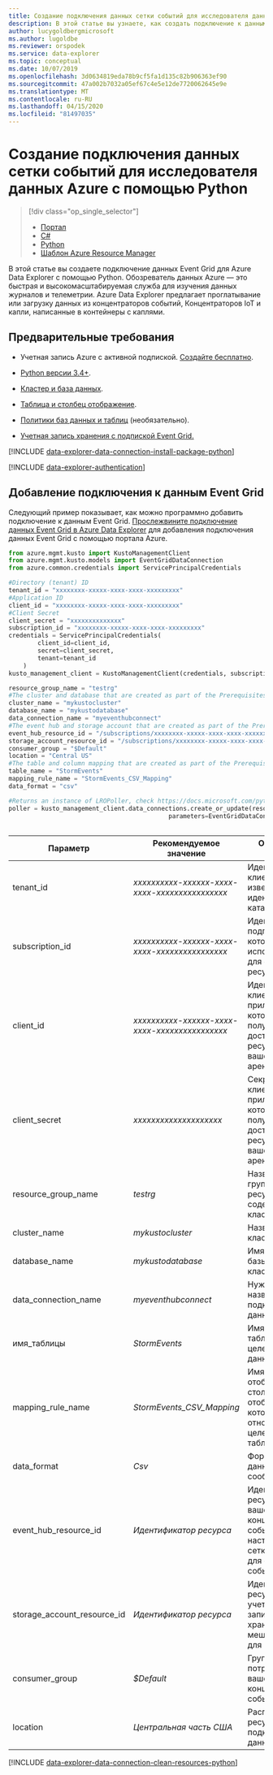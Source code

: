 ```yaml
---
title: Создание подключения данных сетки событий для исследователя данных Azure с помощью Python
description: В этой статье вы узнаете, как создать подключение к данным Event Grid для Azure Data Explorer с помощью Python.
author: lucygoldbergmicrosoft
ms.author: lugoldbe
ms.reviewer: orspodek
ms.service: data-explorer
ms.topic: conceptual
ms.date: 10/07/2019
ms.openlocfilehash: 3d0634819eda78b9cf5fa1d135c82b906363ef90
ms.sourcegitcommit: 47a002b7032a05ef67c4e5e12de7720062645e9e
ms.translationtype: MT
ms.contentlocale: ru-RU
ms.lasthandoff: 04/15/2020
ms.locfileid: "81497035"
---
```

# <a name="create-an-event-grid-data-connection-for-azure-data-explorer-by-using-python"></a>Создание подключения данных сетки событий для исследователя данных Azure с помощью Python

> [!div class="op_single_selector"]
> * [Портал](ingest-data-event-grid.md)
> * [C#](data-connection-event-grid-csharp.md)
> * [Python](data-connection-event-grid-python.md)
> * [Шаблон Azure Resource Manager](data-connection-event-grid-resource-manager.md)

В этой статье вы создаете подключение данных Event Grid для Azure Data Explorer с помощью Python. Обозреватель данных Azure — это быстрая и высокомасштабируемая служба для изучения данных журналов и телеметрии. Azure Data Explorer предлагает проглатывание или загрузку данных из концентраторов событий, Концентраторов IoT и капли, написанные в контейнеры с каплями.

## <a name="prerequisites"></a>Предварительные требования

* Учетная запись Azure с активной подпиской. [Создайте бесплатно](https://azure.microsoft.com/free/?ref=microsoft.com&utm_source=microsoft.com&utm_medium=docs&utm_campaign=visualstudio).

* [Python версии 3.4+](https://www.python.org/downloads/).

* [Кластер и база данных](create-cluster-database-python.md).

* [Таблица и столбец отображение](net-standard-ingest-data.md#create-a-table-on-your-test-cluster).

* [Политики баз данных и таблиц](database-table-policies-csharp.md) (необязательно).

* [Учетная запись хранения с подпиской Event Grid.](ingest-data-event-grid.md#create-an-event-grid-subscription-in-your-storage-account)

[!INCLUDE [data-explorer-data-connection-install-package-python](includes/data-explorer-data-connection-install-package-python.md)]

[!INCLUDE [data-explorer-authentication](includes/data-explorer-authentication.md)]

## <a name="add-an-event-grid-data-connection"></a>Добавление подключения к данным Event Grid

Следующий пример показывает, как можно программно добавить подключение к данным Event Grid. [Прослежвините подключение данных Event Grid в Azure Data Explorer](ingest-data-event-grid.md#create-an-event-grid-data-connection-in-azure-data-explorer) для добавления подключения данных Event Grid с помощью портала Azure.


```Python
from azure.mgmt.kusto import KustoManagementClient
from azure.mgmt.kusto.models import EventGridDataConnection
from azure.common.credentials import ServicePrincipalCredentials

#Directory (tenant) ID
tenant_id = "xxxxxxxx-xxxxx-xxxx-xxxx-xxxxxxxxx"
#Application ID
client_id = "xxxxxxxx-xxxxx-xxxx-xxxx-xxxxxxxxx"
#Client Secret
client_secret = "xxxxxxxxxxxxxx"
subscription_id = "xxxxxxxx-xxxxx-xxxx-xxxx-xxxxxxxxx"
credentials = ServicePrincipalCredentials(
        client_id=client_id,
        secret=client_secret,
        tenant=tenant_id
    )
kusto_management_client = KustoManagementClient(credentials, subscription_id)

resource_group_name = "testrg"
#The cluster and database that are created as part of the Prerequisites
cluster_name = "mykustocluster"
database_name = "mykustodatabase"
data_connection_name = "myeventhubconnect"
#The event hub and storage account that are created as part of the Prerequisites
event_hub_resource_id = "/subscriptions/xxxxxxxx-xxxxx-xxxx-xxxx-xxxxxxxxx/resourceGroups/xxxxxx/providers/Microsoft.EventHub/namespaces/xxxxxx/eventhubs/xxxxxx"
storage_account_resource_id = "/subscriptions/xxxxxxxx-xxxxx-xxxx-xxxx-xxxxxxxxx/resourceGroups/xxxxxx/providers/Microsoft.Storage/storageAccounts/xxxxxx"
consumer_group = "$Default"
location = "Central US"
#The table and column mapping that are created as part of the Prerequisites
table_name = "StormEvents"
mapping_rule_name = "StormEvents_CSV_Mapping"
data_format = "csv"

#Returns an instance of LROPoller, check https://docs.microsoft.com/python/api/msrest/msrest.polling.lropoller?view=azure-python
poller = kusto_management_client.data_connections.create_or_update(resource_group_name=resource_group_name, cluster_name=cluster_name, database_name=database_name, data_connection_name=data_connection_name,
                                            parameters=EventGridDataConnection(storage_account_resource_id=storage_account_resource_id, event_hub_resource_id=event_hub_resource_id, 
                                                                                consumer_group=consumer_group, table_name=table_name, location=location, mapping_rule_name=mapping_rule_name, data_format=data_format))
```
|**Параметр** | **Рекомендуемое значение** | **Описание поля**|
|---|---|---|
| tenant_id | *xxxxxxxxxx-xxxxxx-xxxx-xxxx-xxxxxxxxxxxxxxxx* | Идентификатор клиента. Также известен как идентификатор каталога.|
| subscription_id | *xxxxxxxxxx-xxxxxx-xxxx-xxxx-xxxxxxxxxxxxxxxx* | Идентификатор подписки, который используется для создания ресурсов.|
| client_id | *xxxxxxxxxx-xxxxxx-xxxx-xxxx-xxxxxxxxxxxxxxxx* | Идентификатор клиента приложения, который может получить доступ к ресурсам в вашем арендаторе.|
| client_secret | *xxxxxxxxxxxxxxxxxxxx* | Секрет клиента приложения, которое может получить доступ к ресурсам в вашем арендаторе. |
| resource_group_name | *testrg* | Название группы ресурсов, содержащей кластер.|
| cluster_name | *mykustocluster* | Название кластера.|
| database_name | *mykustodatabase* | Имя целевой базы данных в кластере.|
| data_connection_name | *myeventhubconnect* | Нужное название подключения к данным.|
| имя_таблицы | *StormEvents* | Имя целевой таблицы в целевой базе данных.|
| mapping_rule_name | *StormEvents_CSV_Mapping* | Имя отображения столбца, отображение которого относится к целевой таблице.|
| data_format | *Csv* | Формат данных сообщения.|
| event_hub_resource_id | *Идентификатор ресурса* | Идентификатор ресурса вашего концентратора событий, где настроена сетка событий для отправки событий. |
| storage_account_resource_id | *Идентификатор ресурса* | Идентификатор ресурса учетной записи хранилища, в мещах данных для приема. |
| consumer_group | *$Default* | Группа потребителей вашего концентратора событий.|
| location | *Центральная часть США* | Расположение ресурса подключения данных.|

[!INCLUDE [data-explorer-data-connection-clean-resources-python](includes/data-explorer-data-connection-clean-resources-python.md)]
